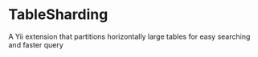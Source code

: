 TableSharding
=============

A Yii extension that partitions horizontally large tables for easy searching and faster query
